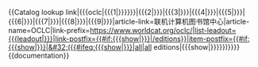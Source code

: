 {{Catalog lookup link|{{{oclc|{{{1|}}}}}}|{{{2|}}}|{{{3|}}}|{{{4|}}}|{{{5|}}}|{{{6|}}}|{{{7|}}}|{{{8|}}}|{{{9|}}}|article-link=联机计算机图书馆中心|article-name=OCLC|link-prefix=https://www.worldcat.org/oclc/|list-leadout={{{leadout|}}}|link-postfix={{#if:{{{show|}}}|/editions}}|item-postfix={{#if:{{{show|}}}|&#32;({{#ifeq:{{{show|}}}|all|all editions|{{{show|}}}}})}}}}<noinclude>
{{documentation}}
</noinclude>